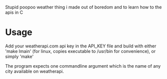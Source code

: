 Stupid poopoo weather thing i made out of boredom and to learn how to the apis in C

# Usage
Add your weatherapi.com api key in the API_KEY file and build with either
'make lmain' (for linux, copies executable to /usr/bin for convenience),
or simply 'make'

The program expects one commandline argument which is the name of any city
available on weatherapi.
